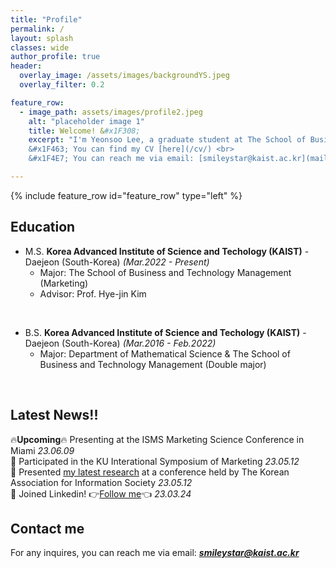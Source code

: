 ```yaml
---  
title: "Profile"
permalink: /
layout: splash
classes: wide
author_profile: true
header:
  overlay_image: /assets/images/backgroundYS.jpeg
  overlay_filter: 0.2

feature_row:
  - image_path: assets/images/profile2.jpeg
    alt: "placeholder image 1"
    title: Welcome! &#x1F308;
    excerpt: "I'm Yeonsoo Lee, a graduate student at The School of Business and Technology Management, KAIST. My focus is on quantitative marketing, with research interests spanning social media marketing, advertising, and aesthetics evaluation of consumer behavior. I'm particularly interested in generating insights from visual content by applying computer vision and deeplearning. <br/><br/> I like fun things and value being in control of my choices. I pursue what brings me joy and take full responsibility for it, allowing me to sustain a passionate and fulfilling life. Marketing is fascinating to me because it relates directly to our daily lives - which makes it fun and relatable. I aim to conduct research that is accessible and enjoyable, ensuring that everyone can connect with and find enjoyment in it.<br/><br/>
    &#x1F463; You can find my CV [here](/cv/) <br>
    &#x1F4E7; You can reach me via email: [smileystar@kaist.ac.kr](mailto:smileystar@kaist.ac.kr) or [linkedin](https://www.linkedin.com/in/yeonsoo-lee-smileystar/)"

---
```

{% include feature_row id="feature_row" type="left" %}

## Education

- M.S. **Korea Advanced Institute of Science and Techology (KAIST)** - Daejeon (South-Korea)
  *(Mar.2022 - Present)*  
    - Major: The School of Business and Technology Management (Marketing)
    - Advisor: Prof. Hye-jin Kim
<br/>

- B.S. **Korea Advanced Institute of Science and Techology (KAIST)** - Daejeon (South-Korea)
  *(Mar.2016 - Feb.2022)*  
    - Major: Department of Mathematical Science &amp; The School of Business and Technology Management (Double major)
<br/>


## Latest News!!
&#x1F525;**Upcoming**&#x1F525; Presenting at the ISMS Marketing Science Conference in Miami *23.06.09* <br>
&#x1F64C; Participated in the KU Interational Symposium of Marketing *23.05.12*  <br>
&#x1F4E2;&#xFE0F; Presented [my latest research](https://soo-13.github.io/research1/) at a conference held by The Korean Association for Information Society *23.05.12* <br>
&#x1F64C; Joined Linkedin! &#x1F449;[Follow me](https://www.linkedin.com/in/yeonsoo-lee-smileystar/)&#x1F448; *23.03.24*  <br>

<!-- 
## Skills
Tools &#30; **Python, R, Qualtrics, Linux, Latex** <br>
Deep Learning &#30; **Pytorch, Pytorch-lightning, TensorFlow 2.0** <br>
Statistics Softwares &#30;  **SPSS, STATA, SAS** <br>
Languages &#30; **Korean, English** -->
<!-- ## CV

Find attached the PDF version of my CVs:  
*English version*: [CV]({{ site.url }}/download/CV_english.pdf)  

Update: 2020/01/13 -->

## Contact me

For any inquires, you can reach me via email: **_[smileystar@kaist.ac.kr](mailto:smileystar@kaist.ac.kr)_**